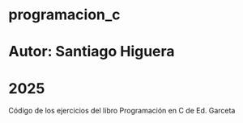 # programacion_c
# Autor: Santiago Higuera
# 2025

Código de los ejercicios del libro Programación en C de Ed. Garceta

